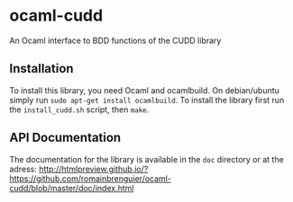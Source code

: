 # ocaml-cudd
An Ocaml interface to BDD functions of the CUDD library


## Installation
To install this library, you need Ocaml and ocamlbuild. 
On debian/ubuntu simply run `sudo apt-get install ocamlbuild`.
To install the library first run the `install_cudd.sh` script, then `make`.

## API Documentation
The documentation for the library is available in the `doc` directory or at the adress:
http://htmlpreview.github.io/?https://github.com/romainbrenguier/ocaml-cudd/blob/master/doc/index.html